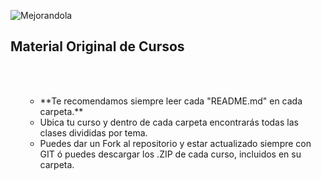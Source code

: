 ![Mejorandola](http://miguelnieva.com/img/mejorandola-grande.png)

## Material Original de Cursos

<ul>
<br />
<br />
<ul>
<li>**Te recomendamos siempre leer cada "README.md" en cada carpeta.**</li>

<li>Ubica tu curso y dentro de cada carpeta encontrarás todas las clases divididas por tema.</li>

<li>Puedes dar un Fork al repositorio y estar actualizado siempre con GIT ó puedes descargar los .ZIP de cada curso, incluidos
en su carpeta.</li>
